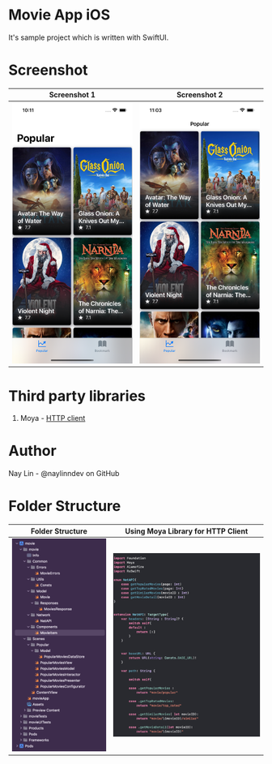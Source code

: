 Movie App iOS
=============
It's sample project which is written with SwiftUI.

Screenshot
==========
Screenshot 1            |  Screenshot 2
:-------------------------:|:-------------------------:
![Screenshot 1](./screenshot/screenshot1.png)  |  ![Screenshot 1](./screenshot/screenshot2.png)

Third party libraries
=====================
1.  Moya - [HTTP client](https://github.com/Moya/Moya) 


Author
======
Nay Lin - @naylinndev on GitHub


Folder Structure
================
Folder Structure            |  Using Moya Library for HTTP Client
:-------------------------:|:-------------------------:
![Folder Structure Screenshot](./screenshot/folder_structure.png)   |  ![Library Screenshot](./screenshot/moya.png)



